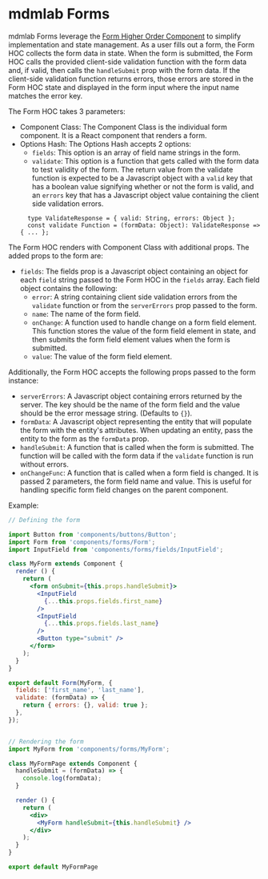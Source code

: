 # mdmlab Forms

mdmlab Forms leverage the [Form Higher Order Component](./Form.jsx) to simplify implementation and state management. As a user fills out a form, the Form HOC collects the form data in state. When the form is submitted, the Form HOC calls the provided client-side validation function with the form data and, if valid, then calls the `handleSubmit` prop with the form data. If the client-side validation function returns errors, those errors are stored in the Form HOC state and displayed in the form input where the input name matches the error key.

The Form HOC takes 3 parameters:

* Component Class: The Component Class is the individual form component. It is a
  React component that renders a form.
* Options Hash: The Options Hash accepts 2 options:
  * `fields`: This option is an array of field name strings in the form.
  * `validate`: This option is a function that gets called with the form data to
    test validity of the form. The return value from the validate function is expected to be a Javascript
object with a `valid` key that has a boolean value signifying whether or not the
form is valid, and an `errors` key that has a Javascript object value containing
the client side validation errors.
  ```
    type ValidateResponse = { valid: String, errors: Object };
    const validate Function = (formData: Object): ValidateResponse => { ... };
  ```

The Form HOC renders with Component Class with additional props. The added
props to the form are:

* `fields`: The fields prop is a Javascript object containing an object for each
  `field` string passed to the Form HOC in the `fields` array. Each field object
contains the following:
  * `error`: A string containing client side validation errors from the
    `validate` function or from the `serverErrors` prop passed to the form.
  * `name`: The name of the form field.
  * `onChange`: A function used to handle change on a form field element. This
    function stores the value of the form field element in state, and then
submits the form field element values when the form is submitted.
  * `value`: The value of the form field element.

Additionally, the Form HOC accepts the following props passed to the form
instance:

* `serverErrors`: A Javascript object containing errors returned by the server.
  The key should be the name of the form field and the value should be the error
message string. (Defaults to `{}`).
* `formData`: A Javascript object representing the entity that will
  populate the form with the entity's attributes. When updating an entity, pass
the entity to the form as the `formData` prop.
* `handleSubmit`: A function that is called when the form is submitted. The
  function will be called with the form data if the `validate` function is run
without errors.
* `onChangeFunc`: A function that is called when a form field is changed. It is
  passed 2 parameters, the form field name and value. This is useful for
handling specific form field changes on the parent component.

Example:

```jsx
// Defining the form

import Button from 'components/buttons/Button';
import Form from 'components/forms/Form';
import InputField from 'components/forms/fields/InputField';

class MyForm extends Component {
  render () {
    return (
      <form onSubmit={this.props.handleSubmit}>
        <InputField
          {...this.props.fields.first_name}
        />
        <InputField
          {...this.props.fields.last_name}
        />
        <Button type="submit" />
      </form>
    );
  }
}

export default Form(MyForm, {
  fields: ['first_name', 'last_name'],
  validate: (formData) => {
    return { errors: {}, valid: true };
  },
});


// Rendering the form
import MyForm from 'components/forms/MyForm';

class MyFormPage extends Component {
  handleSubmit = (formData) => {
    console.log(formData);
  }

  render () {
    return (
      <div>
        <MyForm handleSubmit={this.handleSubmit} />
      </div>
    );
  }
}

export default MyFormPage
```
